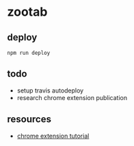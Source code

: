 # zootab

## deploy
`npm run deploy`

## todo
- setup travis autodeploy
- research chrome extension publication

## resources
- [chrome extension tutorial](https://medium.com/javascript-in-plain-english/https-medium-com-javascript-in-plain-english-how-to-build-a-simple-chrome-extension-in-vanilla-javascript-e52b2994aeeb)
